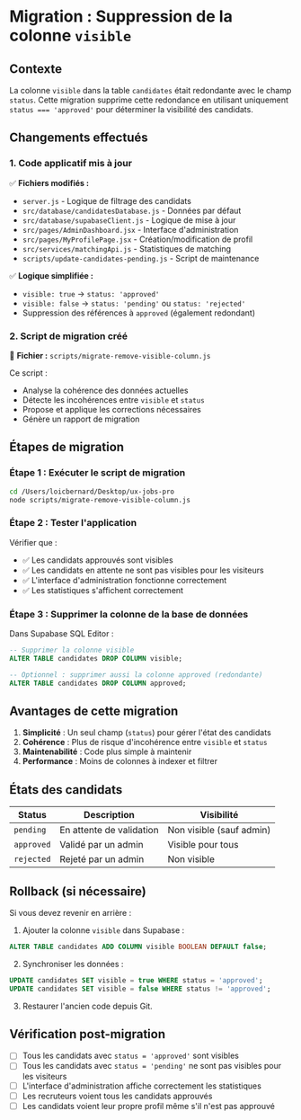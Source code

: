 # Migration : Suppression de la colonne `visible`

## Contexte

La colonne `visible` dans la table `candidates` était redondante avec le champ `status`. Cette migration supprime cette redondance en utilisant uniquement `status === 'approved'` pour déterminer la visibilité des candidats.

## Changements effectués

### 1. Code applicatif mis à jour

✅ **Fichiers modifiés :**
- `server.js` - Logique de filtrage des candidats
- `src/database/candidatesDatabase.js` - Données par défaut
- `src/database/supabaseClient.js` - Logique de mise à jour
- `src/pages/AdminDashboard.jsx` - Interface d'administration
- `src/pages/MyProfilePage.jsx` - Création/modification de profil
- `src/services/matchingApi.js` - Statistiques de matching
- `scripts/update-candidates-pending.js` - Script de maintenance

✅ **Logique simplifiée :**
- `visible: true` → `status: 'approved'`
- `visible: false` → `status: 'pending'` ou `status: 'rejected'`
- Suppression des références à `approved` (également redondant)

### 2. Script de migration créé

📁 **Fichier :** `scripts/migrate-remove-visible-column.js`

Ce script :
- Analyse la cohérence des données actuelles
- Détecte les incohérences entre `visible` et `status`
- Propose et applique les corrections nécessaires
- Génère un rapport de migration

## Étapes de migration

### Étape 1 : Exécuter le script de migration

```bash
cd /Users/loicbernard/Desktop/ux-jobs-pro
node scripts/migrate-remove-visible-column.js
```

### Étape 2 : Tester l'application

Vérifier que :
- ✅ Les candidats approuvés sont visibles
- ✅ Les candidats en attente ne sont pas visibles pour les visiteurs
- ✅ L'interface d'administration fonctionne correctement
- ✅ Les statistiques s'affichent correctement

### Étape 3 : Supprimer la colonne de la base de données

Dans Supabase SQL Editor :

```sql
-- Supprimer la colonne visible
ALTER TABLE candidates DROP COLUMN visible;

-- Optionnel : supprimer aussi la colonne approved (redondante)
ALTER TABLE candidates DROP COLUMN approved;
```

## Avantages de cette migration

1. **Simplicité** : Un seul champ (`status`) pour gérer l'état des candidats
2. **Cohérence** : Plus de risque d'incohérence entre `visible` et `status`
3. **Maintenabilité** : Code plus simple à maintenir
4. **Performance** : Moins de colonnes à indexer et filtrer

## États des candidats

| Status | Description | Visibilité |
|--------|-------------|------------|
| `pending` | En attente de validation | Non visible (sauf admin) |
| `approved` | Validé par un admin | Visible pour tous |
| `rejected` | Rejeté par un admin | Non visible |

## Rollback (si nécessaire)

Si vous devez revenir en arrière :

1. Ajouter la colonne `visible` dans Supabase :
```sql
ALTER TABLE candidates ADD COLUMN visible BOOLEAN DEFAULT false;
```

2. Synchroniser les données :
```sql
UPDATE candidates SET visible = true WHERE status = 'approved';
UPDATE candidates SET visible = false WHERE status != 'approved';
```

3. Restaurer l'ancien code depuis Git.

## Vérification post-migration

- [ ] Tous les candidats avec `status = 'approved'` sont visibles
- [ ] Tous les candidats avec `status = 'pending'` ne sont pas visibles pour les visiteurs
- [ ] L'interface d'administration affiche correctement les statistiques
- [ ] Les recruteurs voient tous les candidats approuvés
- [ ] Les candidats voient leur propre profil même s'il n'est pas approuvé

